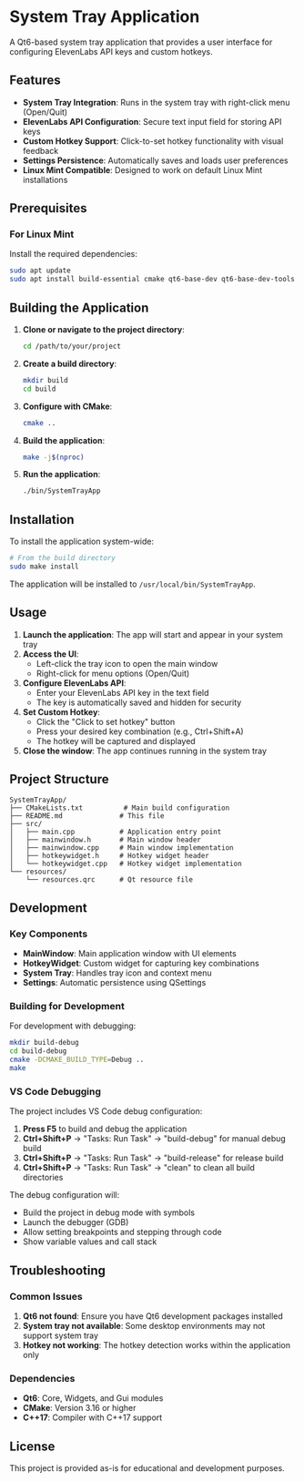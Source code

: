# System Tray Application

A Qt6-based system tray application that provides a user interface for configuring ElevenLabs API keys and custom hotkeys.

## Features

- **System Tray Integration**: Runs in the system tray with right-click menu (Open/Quit)
- **ElevenLabs API Configuration**: Secure text input field for storing API keys
- **Custom Hotkey Support**: Click-to-set hotkey functionality with visual feedback
- **Settings Persistence**: Automatically saves and loads user preferences
- **Linux Mint Compatible**: Designed to work on default Linux Mint installations

## Prerequisites

### For Linux Mint

Install the required dependencies:

```bash
sudo apt update
sudo apt install build-essential cmake qt6-base-dev qt6-base-dev-tools
```

## Building the Application

1. **Clone or navigate to the project directory**:
   ```bash
   cd /path/to/your/project
   ```

2. **Create a build directory**:
   ```bash
   mkdir build
   cd build
   ```

3. **Configure with CMake**:
   ```bash
   cmake ..
   ```

4. **Build the application**:
   ```bash
   make -j$(nproc)
   ```

5. **Run the application**:
   ```bash
   ./bin/SystemTrayApp
   ```

## Installation

To install the application system-wide:

```bash
# From the build directory
sudo make install
```

The application will be installed to `/usr/local/bin/SystemTrayApp`.

## Usage

1. **Launch the application**: The app will start and appear in your system tray
2. **Access the UI**: 
   - Left-click the tray icon to open the main window
   - Right-click for menu options (Open/Quit)
3. **Configure ElevenLabs API**:
   - Enter your ElevenLabs API key in the text field
   - The key is automatically saved and hidden for security
4. **Set Custom Hotkey**:
   - Click the "Click to set hotkey" button
   - Press your desired key combination (e.g., Ctrl+Shift+A)
   - The hotkey will be captured and displayed
5. **Close the window**: The app continues running in the system tray

## Project Structure

```
SystemTrayApp/
├── CMakeLists.txt          # Main build configuration
├── README.md              # This file
├── src/
│   ├── main.cpp           # Application entry point
│   ├── mainwindow.h       # Main window header
│   ├── mainwindow.cpp     # Main window implementation
│   ├── hotkeywidget.h     # Hotkey widget header
│   └── hotkeywidget.cpp   # Hotkey widget implementation
└── resources/
    └── resources.qrc      # Qt resource file
```

## Development

### Key Components

- **MainWindow**: Main application window with UI elements
- **HotkeyWidget**: Custom widget for capturing key combinations
- **System Tray**: Handles tray icon and context menu
- **Settings**: Automatic persistence using QSettings

### Building for Development

For development with debugging:

```bash
mkdir build-debug
cd build-debug
cmake -DCMAKE_BUILD_TYPE=Debug ..
make
```

### VS Code Debugging

The project includes VS Code debug configuration:

1. **Press F5** to build and debug the application
2. **Ctrl+Shift+P** → "Tasks: Run Task" → "build-debug" for manual debug build
3. **Ctrl+Shift+P** → "Tasks: Run Task" → "build-release" for release build
4. **Ctrl+Shift+P** → "Tasks: Run Task" → "clean" to clean all build directories

The debug configuration will:
- Build the project in debug mode with symbols
- Launch the debugger (GDB)
- Allow setting breakpoints and stepping through code
- Show variable values and call stack

## Troubleshooting

### Common Issues

1. **Qt6 not found**: Ensure you have Qt6 development packages installed
2. **System tray not available**: Some desktop environments may not support system tray
3. **Hotkey not working**: The hotkey detection works within the application only

### Dependencies

- **Qt6**: Core, Widgets, and Gui modules
- **CMake**: Version 3.16 or higher
- **C++17**: Compiler with C++17 support

## License

This project is provided as-is for educational and development purposes. 